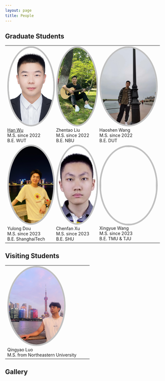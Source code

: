 ```yaml
---
layout: page
title: People
---
```




## Graduate Students
<!-- <style>
    .rounded-image {
        width: 180px;
        height: 300px;
        border-radius: 50%;
        border: 5px solid rgb(192, 192, 192);
    }
</style> -->
<style>
    .rounded-image {
        width: 180px;
        height: 250px;
        border-radius: 50%;
        border: 5px solid rgb(192, 192, 192);
        object-fit: cover;
        object-position: center;
    }
</style>


<table class="people" id="students">
    <tr>
        <td>
            <img src="/assets/img/people/HanWu.jpg" class="rounded-image"><br>
            <a href="http://hanwu.website/">Han Wu</a><br>
            M.S. since 2022<br>
            B.E. WUT
        </td>
        <td>
            <img src="/assets/img/people/ZhentaoLiu.png" class="rounded-image"><br>
            Zhentao Liu<br>
            M.S. since 2022<br>
            B.E. NBU
        </td>
        <td>
            <img src="/assets/img/people/HaoshenWang.jpg" class="rounded-image"><br>
            Haoshen Wang<br>
            M.S. since 2022<br>
            B.E. DUT
        </td>
    </tr>
    <tr>
        <td>
            <img src="/assets/img/people/YulongDou.jpg" class="rounded-image"><br>
            Yulong Dou<br>
            M.S. since 2023<br>
            B.E. ShanghaiTech
        </td>
        <td>
            <img src="/assets/img/people/ChenfanXu.jpg" class="rounded-image"><br>
            Chenfan Xu<br>
            M.S. since 2023<br>
            B.E. SHU
        </td>
        <td>
            <img src="/assets/img/people/XingyueWang.jpg" class="rounded-image"><br>
            Xingyue Wang<br>
            M.S. since 2023<br>
            B.E. TMU & TJU
        </td>
    </tr>
</table>






## Visiting Students
<html>
    <table class="people" id="students">
        <tr>
            <td>
                <img src="/assets/img/people/QingyaoLuo.jpg" class="rounded-image"><br>
                Qingyao Luo<br>
                M.S. from Northeastern University
            </td>
            <td>
                &nbsp;
            </td>
            <td>
                &nbsp;
            </td>
        </tr>
    </table>
</html>

<!-- <h3>Gallery </h3> -->
## Gallery
<div id="slider">
    <div id="image-container">
        <img src="/assets/img/Gallery/20230617_0.jpg">
        <img src="/assets/img/Gallery/20230617_1.jpg">
        <img src="/assets/img/Gallery/20230617_2.jpg">
    </div>
    <style>
        #slider {
            display: flex;
            justify-content: center;
        }
        #image-container {
            position: relative; /* 设置容器为相对定位 */
            width: 100%; /* 设置容器宽度 */
            height: 600px; /* 设置容器高度 */
            overflow: hidden; /* 隐藏超出容器的部分 */
        }
        #image-container img {
            position: absolute; /* 设置图片为绝对定位 */
            top: 0;
            left: 0;
            width: 100%; /* 设置图片宽度为容器宽度 */
            height: 100%; /* 设置图片高度为容器高度 */
            object-fit: contain; 
            opacity: 0; /* 初始设置图片透明度为0 */
            transition: opacity 0.5s ease-in-out; /* 添加过渡效果 */
        }
        #image-container img.active {
            opacity: 1; /* 设置当前图片透明度为1 */
        }
    </style>
    <script>
        var slider = document.getElementById("slider"); // 获取滚动播放图片的父元素
        var imageContainer = document.getElementById("image-container"); // 获取图片容器
        var images = imageContainer.getElementsByTagName("img"); // 获取所有滚动播放图片的集合
        var index = 0;  // 设置初始索引和滚动速度
        var speed = 3000; // 每张图片滚动的间隔时间（以毫秒为单位）
        function slide() { // 定义滚动函数
            images[index].classList.remove("active"); // 移除当前图片的active类
            index++; // 增加索引
            if (index >= images.length) {
                index = 0; // 如果索引超出范围，则重置为0
            }
            images[index].classList.add("active"); // 添加下一张图片的active类
            setTimeout(slide, speed); // 设置下一次滚动的定时器
        }
        slide();  // 调用滚动函数开始滚动播放图片
    </script>
</div>



